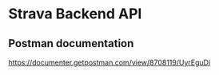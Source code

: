 # Strava Backend API

## Postman documentation
https://documenter.getpostman.com/view/8708119/UyrEguDi
